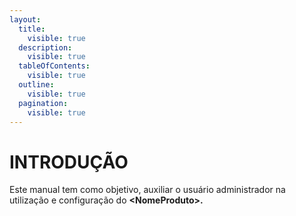 ```yaml
---
layout:
  title:
    visible: true
  description:
    visible: true
  tableOfContents:
    visible: true
  outline:
    visible: true
  pagination:
    visible: true
---
```


# INTRODUÇÃO

Este manual tem como objetivo, auxiliar o usuário administrador na utilização e configuração do  **\<NomeProduto>.**
